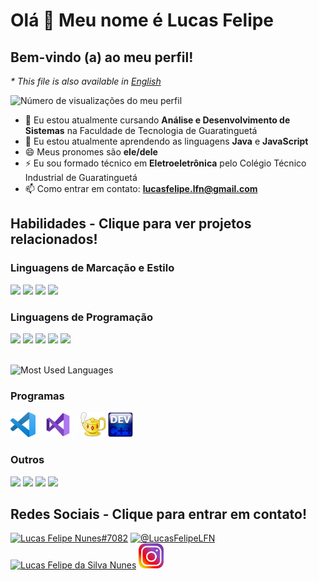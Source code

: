 # Olá 👋 Meu nome é Lucas Felipe
## Bem-vindo (a) ao meu perfil!
_* This file is also available in [English](README.md)_

![Número de visualizações do meu perfil](https://komarev.com/ghpvc/?username=LucasFelipeNunes&label=Visualizações%20do%20perfil&color=0e75b6&style=flat)
- :book: Eu estou atualmente cursando **Análise e Desenvolvimento de Sistemas** na Faculdade de Tecnologia de Guaratinguetá
- 🌱 Eu estou atualmente aprendendo as linguagens **Java** e **JavaScript**
- 😄 Meus pronomes são **ele/dele**
- ⚡ Eu sou formado técnico em **Eletroeletrônica** pelo Colégio Técnico Industrial de Guaratinguetá
- 📫 Como entrar em contato: **[lucasfelipe.lfn@gmail.com](mailto:lucasfelipe.lfn@gmail.com)**
## Habilidades - Clique para ver projetos relacionados!
### Linguagens de Marcação e Estilo
<html>
    <a href="https://github.com/search?q=user%3ALucasFelipeNunes+language%3Ahtml+fork%3Atrue+fork%3Atrue"><img src="https://cdn.jsdelivr.net/gh/devicons/devicon/icons/html5/html5-original.svg" height="40"></a>
    <a href="https://github.com/search?q=user%3ALucasFelipeNunes+language%3Acss+fork%3Atrue+fork%3Atrue"><img src="https://cdn.jsdelivr.net/gh/devicons/devicon/icons/css3/css3-original.svg" height="40"></a>
    <a href="https://github.com/search?q=user%3ALucasFelipeNunes+language%3Atex+fork%3Atrue+fork%3Atrue"><img src="https://cdn.jsdelivr.net/gh/devicons/devicon/icons/latex/latex-original.svg" height="40"></a>
    <a href="https://github.com/search?l=&q=user%3ALucasFelipeNunes+language%3AMarkdown&type=code"><img src="https://cdn.jsdelivr.net/gh/devicons/devicon/icons/markdown/markdown-original.svg" height="40"></a>
</html>

### Linguagens de Programação

<html>
    <!--<a href="https://github.com/search?q=user%3ALucasFelipeNunes+language%3Ag+fork%3Atrue+fork%3Atrue"><img src="img/g-code.png" height="40"></a>-->
    <a href="https://github.com/search?q=user%3ALucasFelipeNunes+language%3Ac+fork%3Atrue+fork%3Atrue"><img src="https://cdn.jsdelivr.net/gh/devicons/devicon/icons/c/c-original.svg" height="40"></a>
<a href="https://github.com/search?q=user%3ALucasFelipeNunes+language%3Acpp+fork%3Atrue+fork%3Atrue"><img src="https://cdn.jsdelivr.net/gh/devicons/devicon/icons/cplusplus/cplusplus-original.svg" height="40"></a>
    <a href="https://github.com/search?q=user%3ALucasFelipeNunes+language%3Ac%23+fork%3Atrue+fork%3Atrue"><img src="https://cdn.jsdelivr.net/gh/devicons/devicon/icons/csharp/csharp-original.svg" height="40"></a>
    <a href="https://github.com/search?q=user%3ALucasFelipeNunes+language%3Ajava+fork%3Atrue+fork%3Atrue"><img src="https://cdn.jsdelivr.net/gh/devicons/devicon/icons/java/java-original.svg" height="40"></a>
    <a href="https://github.com/search?q=user%3ALucasFelipeNunes+language%3Ajavascript+fork%3Atrue+fork%3Atrue"><img src="https://cdn.jsdelivr.net/gh/devicons/devicon/icons/javascript/javascript-original.svg" height="40"></a> <br><br>
</html>

![Most Used Languages](https://github-readme-stats.vercel.app/api/top-langs?username=LucasFelipeNunes&show_icons=true&locale=pt-br&layout=compact&langs_count=10)

### Programas

<html>
    <a href="https://github.com/search?q=user%3ALucasFelipeNunes+topic%3Avscode+fork%3Atrue+fork%3Atrue"><img src="img/vs-code.png" alt="Visual Studio Code" height="40"/></a>
    <a href="https://github.com/search?q=user%3ALucasFelipeNunes+topic%3Avisual-studio+fork%3Atrue+fork%3Atrue"><img src="img/visual-studio.png" alt="Visual Studio" height="40"/></a>
    <a href="https://github.com/search?q=user%3ALucasFelipeNunes+topic%3Ageany+fork%3Atrue+fork%3Atrue"><img src="img/geany.png" alt="Geany" height="40"/></a>
    <a href="https://github.com/search?q=user%3ALucasFelipeNunes+topic%3Adev-cpp+fork%3Atrue+fork%3Atrue"><img src="img/dev-cpp.png" alt="Dev-C++" height="40"/></a>
</html>

### Outros

<html>
    <a href="https://github.com/search?q=user%3ALucasFelipeNunes+topic%3Abootstrap+fork%3Atrue+fork%3Atrue"><img src="https://cdn.jsdelivr.net/gh/devicons/devicon/icons/bootstrap/bootstrap-original.svg" height="40"></a>
    <a href="https://github.com/search?q=user%3ALucasFelipeNunes+topic%3Aarduino+fork%3Atrue+fork%3Atrue"><img src="https://cdn.jsdelivr.net/gh/devicons/devicon/icons/arduino/arduino-original.svg" height="40"></a>
    <a href="https://github.com/search?q=user%3ALucasFelipeNunes+topic%3Agit+fork%3Atrue+fork%3Atrue"><img src="https://cdn.jsdelivr.net/gh/devicons/devicon/icons/git/git-original.svg" height="40"></a>
    <a href="https://github.com/search?q=user%3ALucasFelipeNunes+topic%3Agithub+fork%3Atrue+fork%3Atrue"><img src="https://cdn.jsdelivr.net/gh/devicons/devicon/icons/github/github-original.svg" height="40"></a>
</html>

## Redes Sociais - Clique para entrar em contato!

<html>
    <a href="https://discordapp.com/users/696739208756330606"><img src="https://raw.githubusercontent.com/rahuldkjain/github-profile-readme-generator/master/src/images/icons/Social/discord.svg" alt="Lucas Felipe Nunes#7082" height="40"></a>
    <a href="https://twitter.com/LucasFelipeLFN?t=mYn7DYh7Wqjsw8fIQIkZ2g&s=09"><img src="https://raw.githubusercontent.com/rahuldkjain/github-profile-readme-generator/master/src/images/icons/Social/twitter.svg" alt="@LucasFelipeLFN" height="40"></a>
    <a href="https://www.linkedin.com/in/lucasfelipedasilvanunes"><img src="https://raw.githubusercontent.com/rahuldkjain/github-profile-readme-generator/master/src/images/icons/Social/linked-in-alt.svg" alt="Lucas Felipe da Silva Nunes" height="40"></a>
    <a href="https://instagram.com/lucas.felipe.nunes"><img src="img/instagram.png" alt="lucas.felipe.nunes" height="40"></a>
</html>
